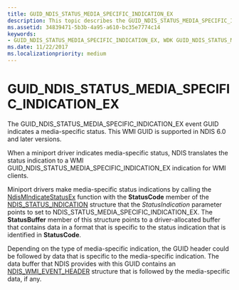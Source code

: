 ```yaml
---
title: GUID_NDIS_STATUS_MEDIA_SPECIFIC_INDICATION_EX
description: This topic describes the GUID_NDIS_STATUS_MEDIA_SPECIFIC_INDICATION_EX GUID for the NDIS WMI interface.
ms.assetid: 34839471-5b3b-4a95-a610-bc35e7774c14
keywords:
- GUID_NDIS_STATUS_MEDIA_SPECIFIC_INDICATION_EX, WDK GUID_NDIS_STATUS_MEDIA_SPECIFIC_INDICATION_EX network drivers
ms.date: 11/22/2017
ms.localizationpriority: medium
---
```


# GUID_NDIS_STATUS_MEDIA_SPECIFIC_INDICATION_EX

The GUID_NDIS_STATUS_MEDIA_SPECIFIC_INDICATION_EX event GUID indicates a media-specific status. This WMI GUID is supported in NDIS 6.0 and later versions.

When a miniport driver indicates media-specific status, NDIS translates the status indication to a WMI GUID_NDIS_STATUS_MEDIA_SPECIFIC_INDICATION_EX indication for WMI clients.

Miniport drivers make media-specific status indications by calling the [NdisMIndicateStatusEx](/windows-hardware/drivers/ddi/ndis/nf-ndis-ndismindicatestatusex) function with the **StatusCode** member of the [NDIS_STATUS_INDICATION](/windows-hardware/drivers/ddi/ndis/ns-ndis-_ndis_status_indication) structure that the *StatusIndication* parameter points to set to NDIS_STATUS_MEDIA_SPECIFIC_INDICATION_EX. The **StatusBuffer** member of this structure points to a driver-allocated buffer that contains data in a format that is specific to the status indication that is identified in **StatusCode**.

Depending on the type of media-specific indication, the GUID header could be followed by data that is specific to the media-specific indication. The data buffer that NDIS provides with this GUID contains an [NDIS_WMI_EVENT_HEADER](/windows-hardware/drivers/ddi/ntddndis/ns-ntddndis-_ndis_wmi_event_header) structure that is followed by the media-specific data, if any.